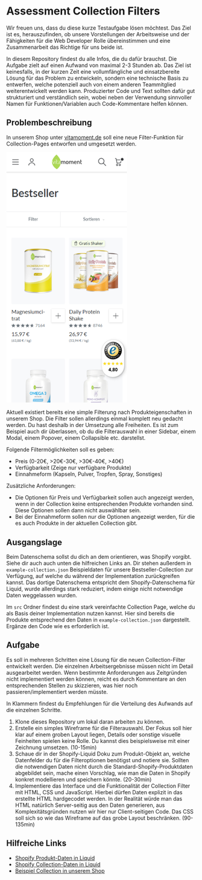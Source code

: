 # Assessment Collection Filters

Wir freuen uns, dass du diese kurze Testaufgabe lösen möchtest. Das Ziel ist es, herauszufinden, ob unsere Vorstellungen der Arbeitsweise und der Fähigkeiten für die Web Developer Rolle übereinstimmen und eine Zusammenarbeit das Richtige für uns beide ist.

In diesem Repository findest du alle Infos, die du dafür brauchst. Die Aufgabe zielt auf einen Aufwand von maximal 2-3 Stunden ab. Das Ziel ist keinesfalls, in der kurzen Zeit eine vollumfängliche und einsatzbereite Lösung für das Problem zu entwickeln, sondern eine technische Basis zu entwerfen, welche potenziell auch von einem anderen Teammitglied weiterentwickelt werden kann. Produzierter Code und Text sollten dafür gut strukturiert und verständlich sein, wobei neben der Verwendung sinnvoller Namen für Funktionen/Variablen auch Code-Kommentare helfen können.

## Problembeschreibung

In unserem Shop unter [vitamoment.de](vitamoment.de) soll eine neue Filter-Funktion für Collection-Pages entworfen und umgesetzt werden.

<img src="./Screen_Collection_Page.png" alt="Screenshot unserer Collection Page" width="320"/>

Aktuell existiert bereits eine simple Filterung nach Produkteigenschaften in unserem Shop. Die Filter sollen allerdings einmal komplett neu gedacht werden. Du hast deshalb in der Umsetzung alle Freiheiten. Es ist zum Beispiel auch dir überlassen, ob du die Filterauswahl in einer Sidebar, einem Modal, einem Popover, einem Collapsible etc. darstellst.

Folgende Filtermöglichkeiten soll es geben:
- Preis (0-20€, >20€-30€, >30€-40€, >40€)
- Verfügbarkeit (Zeige nur verfügbare Produkte)
- Einnahmeform (Kapseln, Pulver, Tropfen, Spray, Sonstiges)

Zusätzliche Anforderungen:
- Die Optionen für Preis und Verfügbarkeit sollen auch angezeigt werden, wenn in der Collection keine entsprechenden Produkte vorhanden sind. Diese Optionen sollen dann nicht auswählbar sein.
- Bei der Einnahmeform sollen nur die Optionen angezeigt werden, für die es auch Produkte in der aktuellen Collection gibt.

## Ausgangslage

Beim Datenschema sollst du dich an dem orientieren, was Shopify vorgibt. Siehe dir auch auch unten die hilfreichen Links an. Dir stehen außerdem in `example-collection.json` Beispieldaten für unsere Bestseller-Collection zur Verfügung, auf welche du während der Implementation zurückgreifen kannst. Das dortige Datenschema entspricht dem Shopify-Datenschema für Liquid, wurde allerdings stark reduziert, indem einige nicht notwendige Daten weggelassen wurden.

Im `src` Ordner findest du eine stark vereinfachte Collection Page, welche du als Basis deiner Implementation nutzen kannst. Hier sind bereits die Produkte entsprechend den Daten in `example-collection.json` dargestellt. Ergänze den Code wie es erforderlich ist.

## Aufgabe

Es soll in mehreren Schritten eine Lösung für die neuen Collection-Filter entwickelt werden. Die einzelnen Arbeitsergebnisse müssen nicht im Detail ausgearbeitet werden. Wenn bestimmte Anforderungen aus Zeitgründen nicht implementiert werden können, reicht es durch Kommentare an den entsprechenden Stellen zu skizzieren, was hier noch passieren/implementiert werden müsste.

In Klammern findest du Empfehlungen für die Verteilung des Aufwands auf die einzelnen Schritte.

1. Klone dieses Repository um lokal daran arbeiten zu können.
2. Erstelle ein simples Wireframe für die Filterauswahl. Der Fokus soll hier klar auf einem groben Layout liegen, Details oder sonstige visuelle Feinheiten spielen keine Rolle. Du kannst dies beispielsweise mit einer Zeichnung umsetzen. (10-15min)
3. Schaue dir in der Shopify-Liquid Doku zum Produkt-Objekt an, welche Datenfelder du für die Filteroptionen benötigst und notiere sie. Sollten die notwendigen Daten nicht durch die Standard-Shopify-Produktdaten abgebildet sein, mache einen Vorschlag, wie man die Daten in Shopify konkret modellieren und speichern könnte. (20-30min)
4. Implementiere das Interface und die Funktionalität der Collection Filter mit HTML, CSS und JavaScript. Hierbei dürfen Daten explizit in das erstellte HTML hardgecodet werden. In der Realität würde man das HTML natürlich Server-seitig aus den Daten generieren, aus Komplexitätsgründen nutzen wir hier nur Client-seitigen Code. Das CSS soll sich so wie das Wireframe auf das grobe Layout beschränken. (90-135min)

## Hilfreiche Links
- [Shopify Produkt-Daten in Liquid](https://shopify.dev/docs/api/liquid/objects/product)
- [Shopify Collection-Daten in Liquid](https://shopify.dev/docs/api/liquid/objects/collection)
- [Beispiel Collection in unserem Shop](https://vitamoment.de/collections/bestseller)